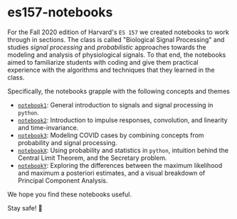 # es157-notebooks
For the Fall 2020 edition of Harvard's `ES 157` we created notebooks to work through in sections. The class is called "Biological Signal Processing" and studies _signal processing_ and _probabilistic_ approaches towards the modeling and analysis of physiological signals. To that end, the notebooks aimed to familiarize students with coding and give them practical experience with the algorithms and techniques that they learned in the class.

Specifically, the notebooks grapple with the following concepts and themes
- [`notebook1`](https://github.com/manosth/es157-notebooks/blob/main/notebooks/es157_notebook1_solutions.ipynb): General introduction to signals and signal processing in `python`.
- [`notebook2`](https://github.com/manosth/es157-notebooks/blob/main/notebooks/es157_notebook2_solutions.ipynb): Introduction to impulse responses, convolution, and linearity and time-invariance.
- [`notebook3`](https://github.com/manosth/es157-notebooks/blob/main/notebooks/es157_notebook3_solutions.ipynb): Modeling COVID cases by combining concepts from probability and signal processing.
- [`notebookX`](https://github.com/manosth/es157-notebooks/blob/main/notebooks/es157_notebookX_solutions.ipynb): Using probability and statistics in `python`, intuition behind the Central Limit Theorem, and the Secretary problem.
- [`notebookY`](https://github.com/manosth/es157-notebooks/blob/main/notebooks/es157_notebookY_solutions.ipynb): Exploring the differences between the maximum likelihood and maximum a posteriori estimates, and a visual breakdown of Principal Component Analysis.

We hope you find these notebooks useful.

Stay safe! 👋
